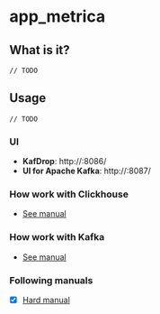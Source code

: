 # app_metrica

## What is it?

`// TODO`

## Usage

`// TODO`

### UI

- **KafDrop**: http://<host>:8086/
- **UI for Apache Kafka**: http://<host>:8087/

### How work with Clickhouse

- [See manual](/cluster/clickhouse/README.md)

### How work with Kafka

- [See manual](/cluster/kafka/README.md)

### Following manuals

- [x] [Hard manual](https://github.com/zikwall/clickhouse-docs)
